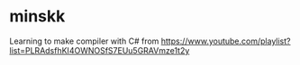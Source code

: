 # minskk
Learning to make compiler with C# from https://www.youtube.com/playlist?list=PLRAdsfhKI4OWNOSfS7EUu5GRAVmze1t2y
